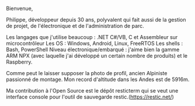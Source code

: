 Bienvenue,

Philippe, développeur depuis 30 ans, polyvalent qui fait aussi de la gestion de projet, de l'électronique et de l'administration de parc.

Les langages que j'utilise beaucoup : .NET C#/VB, C et Assembleur sur microcontrôleur
Les OS : Windows, Android, Linux, FreeRTOS
Les shells : Bash, PowerShell
Niveau électronique/embarqué : j'aime bien la gamme ARM NPX (avec laquelle j'ai développé un certain nombre de produits) et le Raspberry.

Comme peut le laisser supposer la photo de profil, ancien Alpiniste passionné de montage. Mon record d'altitude dans les Andes est de 5916m.

Ma contribution à l'Open Source est le dépôt resticterm qui se veut une interface console pour l'outil de sauvegarde restic.(https://restic.net/)


<!---
GPh83/GPh83 is a ✨ special ✨ repository because its `README.md` (this file) appears on your GitHub profile.
You can click the Preview link to take a look at your changes.
--->
